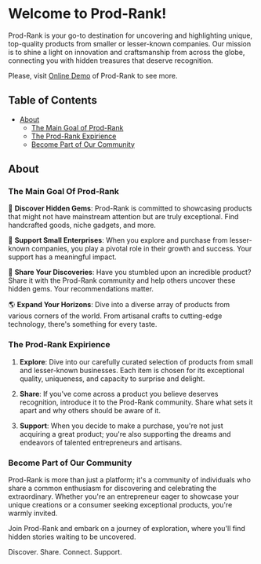 # Welcome to Prod-Rank!

Prod-Rank is your go-to destination for uncovering and highlighting unique, top-quality products from smaller or lesser-known companies. Our mission is to shine a light on innovation and craftsmanship from across the globe, connecting you with hidden treasures that deserve recognition.

Please, visit [Online Demo](https://prod-rank.vercel.app/) of Prod-Rank to see more.
## Table of Contents

- [About](#about)
  - [The Main Goal of Prod-Rank](#the-main-goal-of-prod-rank)
  - [The Prod-Rank Expirience](#the-prod-rank-expirience)
  - [Become Part of Our Community](#become-a-part-of-our-community)

## About
### The Main Goal Of Prod-Rank

🌟 **Discover Hidden Gems**: Prod-Rank is committed to showcasing products that might not have mainstream attention but are truly exceptional. Find handcrafted goods, niche gadgets, and more.

🤝 **Support Small Enterprises**: When you explore and purchase from lesser-known companies, you play a pivotal role in their growth and success. Your support has a meaningful impact.

📢 **Share Your Discoveries**: Have you stumbled upon an incredible product? Share it with the Prod-Rank community and help others uncover these hidden gems. Your recommendations matter.

🌎 **Expand Your Horizons**: Dive into a diverse array of products from various corners of the world. From artisanal crafts to cutting-edge technology, there's something for every taste.

### The Prod-Rank Expirience

1. **Explore**: Dive into our carefully curated selection of products from small and lesser-known businesses. Each item is chosen for its exceptional quality, uniqueness, and capacity to surprise and delight.

2. **Share**: If you've come across a product you believe deserves recognition, introduce it to the Prod-Rank community. Share what sets it apart and why others should be aware of it.

3. **Support**: When you decide to make a purchase, you're not just acquiring a great product; you're also supporting the dreams and endeavors of talented entrepreneurs and artisans.

### Become Part of Our Community

Prod-Rank is more than just a platform; it's a community of individuals who share a common enthusiasm for discovering and celebrating the extraordinary. Whether you're an entrepreneur eager to showcase your unique creations or a consumer seeking exceptional products, you're warmly invited.

Join Prod-Rank and embark on a journey of exploration, where you'll find hidden stories waiting to be uncovered.

Discover. Share. Connect. Support.

